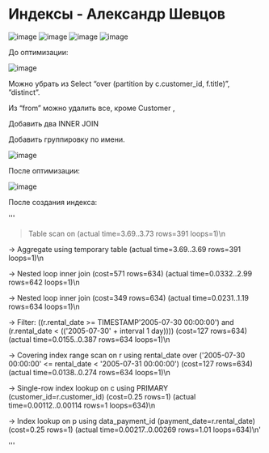 # Индексы - Александр Шевцов
![image](https://github.com/aztecprod/Index/assets/25949605/b8de9c0a-c79f-4a76-99f8-b76320d8059d)
![image](https://github.com/aztecprod/Index/assets/25949605/8babeb59-9590-4ea7-96ff-9d4e65f1c59a)
![image](https://github.com/aztecprod/Index/assets/25949605/eece72a4-f882-4c98-82fd-b8971c73d4c4)
![image](https://github.com/aztecprod/Index/assets/25949605/d3784799-217f-488a-a8e3-ece99f74516d)

До оптимизации:

![image](https://github.com/aztecprod/Index/assets/25949605/94cc7f2c-fa2b-4ba5-87a9-983f7a22896a)

Можно убрать из Select “over (partition by c.customer_id, f.title)”, ”distinct”.

Из “from” можно удалить все, кроме Customer ,

Добавить два INNER JOIN

Добавить группировку по имени.

![image](https://github.com/aztecprod/Index/assets/25949605/a0fbe1b1-c604-42cb-8901-a79e8e9e56df)


После оптимизации:

![image](https://github.com/aztecprod/Index/assets/25949605/0d52b2d3-65cb-44f5-8ccc-0d49c5d30f20)

После создания индекса:

'''
> Table scan on <temporary>  (actual time=3.69..3.73 rows=391 loops=1)\n
> 
  -> Aggregate using temporary table  (actual time=3.69..3.69 rows=391 loops=1)\n
  
  -> Nested loop inner join  (cost=571 rows=634) (actual time=0.0332..2.99 rows=642 loops=1)\n 
  
  -> Nested loop inner join  (cost=349 rows=634) (actual time=0.0231..1.19 rows=634 loops=1)\n 
  
  -> Filter: ((r.rental_date >= TIMESTAMP\'2005-07-30 00:00:00\') and (r.rental_date < <cache>((\'2005-07-30\' + interval 1 day))))  (cost=127 rows=634) (actual time=0.0155..0.387 rows=634 loops=1)\n
  
  -> Covering index range scan on r using rental_date over (\'2005-07-30 00:00:00\' <= rental_date < \'2005-07-31 00:00:00\')  (cost=127 rows=634) (actual time=0.0138..0.274 rows=634 loops=1)\n
  
  -> Single-row index lookup on c using PRIMARY (customer_id=r.customer_id)  (cost=0.25 rows=1) (actual time=0.00112..0.00114 rows=1 loops=634)\n
  
  -> Index lookup on p using data_payment_id (payment_date=r.rental_date)  (cost=0.25 rows=1) (actual time=0.00217..0.00269 rows=1.01 loops=634)\n'

'''

